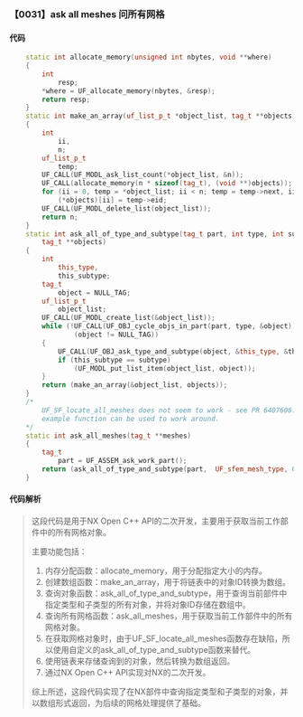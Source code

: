 ### 【0031】ask all meshes 问所有网格

#### 代码

```cpp
    static int allocate_memory(unsigned int nbytes, void **where)  
    {  
        int  
            resp;  
        *where = UF_allocate_memory(nbytes, &resp);  
        return resp;  
    }  
    static int make_an_array(uf_list_p_t *object_list, tag_t **objects)  
    {  
        int  
            ii,  
            n;  
        uf_list_p_t  
            temp;  
        UF_CALL(UF_MODL_ask_list_count(*object_list, &n));  
        UF_CALL(allocate_memory(n * sizeof(tag_t), (void **)objects));  
        for (ii = 0, temp = *object_list; ii < n; temp = temp->next, ii++)  
            (*objects)[ii] = temp->eid;  
        UF_CALL(UF_MODL_delete_list(object_list));  
        return n;  
    }  
    static int ask_all_of_type_and_subtype(tag_t part, int type, int subtype,  
        tag_t **objects)  
    {  
        int  
            this_type,  
            this_subtype;  
        tag_t  
            object = NULL_TAG;  
        uf_list_p_t  
            object_list;  
        UF_CALL(UF_MODL_create_list(&object_list));  
        while (!UF_CALL(UF_OBJ_cycle_objs_in_part(part, type, &object)) &&  
                (object != NULL_TAG))  
        {  
            UF_CALL(UF_OBJ_ask_type_and_subtype(object, &this_type, &this_subtype));  
            if (this_subtype == subtype)  
                (UF_MODL_put_list_item(object_list, object));  
        }  
        return (make_an_array(&object_list, objects));  
    }  
    /*  
        UF_SF_locate_all_meshes does not seem to work - see PR 6407606.  This  
        example function can be used to work around.  
    */  
    static int ask_all_meshes(tag_t **meshes)  
    {  
        tag_t  
            part = UF_ASSEM_ask_work_part();  
        return (ask_all_of_type_and_subtype(part,  UF_sfem_mesh_type, 0, meshes));  
    }

```

#### 代码解析

> 这段代码是用于NX Open C++ API的二次开发，主要用于获取当前工作部件中的所有网格对象。
>
> 主要功能包括：
>
> 1. 内存分配函数：allocate_memory，用于分配指定大小的内存。
> 2. 创建数组函数：make_an_array，用于将链表中的对象ID转换为数组。
> 3. 查询对象函数：ask_all_of_type_and_subtype，用于查询当前部件中指定类型和子类型的所有对象，并将对象ID存储在数组中。
> 4. 查询所有网格函数：ask_all_meshes，用于获取当前工作部件中的所有网格对象。
> 5. 在获取网格对象时，由于UF_SF_locate_all_meshes函数存在缺陷，所以使用自定义的ask_all_of_type_and_subtype函数来替代。
> 6. 使用链表来存储查询到的对象，然后转换为数组返回。
> 7. 通过NX Open C++ API实现对NX的二次开发。
>
> 综上所述，这段代码实现了在NX部件中查询指定类型和子类型的对象，并以数组形式返回，为后续的网格处理提供了基础。
>
